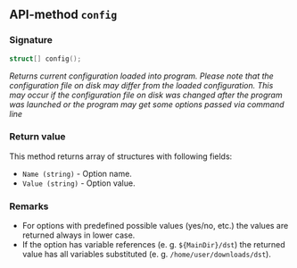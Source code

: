 ## API-method `config`

### Signature
``` c++
struct[] config();
```

_Returns current configuration loaded into program. Please note that the configuration file on disk may differ from the loaded configuration. This may occur if the configuration file on disk was changed after the program was launched or the program may get some options passed via command line_

### Return value
This method returns array of structures with following fields:

- `Name (string)` - Option name.
- `Value (string)` - Option value.

### Remarks
- For options with predefined possible values (yes/no, etc.) the values are returned always in lower case.
- If the option has variable references (e. g. `${MainDir}/dst`) the returned value has all variables substituted (e. g. `/home/user/downloads/dst`).
